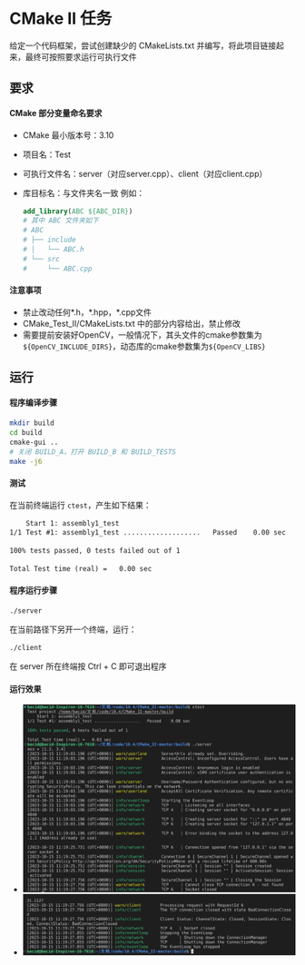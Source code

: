 # CMake II 任务

给定一个代码框架，尝试创建缺少的 CMakeLists.txt 并编写，将此项目链接起来，最终可按照要求运行可执行文件

## 要求

#### CMake 部分变量命名要求

+ CMake 最小版本号：3.10

+ 项目名：Test

+ 可执行文件名：server（对应server.cpp）、client（对应client.cpp）

+ 库目标名：与文件夹名一致		例如：

  ```cmake
  add_library(ABC ${ABC_DIR})
  # 其中 ABC 文件夹如下
  # ABC
  # ├── include
  # │   └── ABC.h
  # └── src
  #     └── ABC.cpp
  ```

#### 注意事项

+ 禁止改动任何\*.h，\*.hpp，\*.cpp文件
+ CMake_Test_II/CMakeLists.txt 中的部分内容给出，禁止修改
+ 需要提前安装好OpenCV，一般情况下，其头文件的cmake参数集为`${OpenCV_INCLUDE_DIRS}`，动态库的cmake参数集为`${OpenCV_LIBS}`



## 运行

#### 程序编译步骤

```bash
mkdir build
cd build
cmake-gui ..
# 关闭 BUILD_A，打开 BUILD_B 和 BUILD_TESTS
make -j6
```



#### 测试

在当前终端运行 `ctest`，产生如下结果：

        Start 1: assembly1_test
    1/1 Test #1: assembly1_test ...................   Passed    0.00 sec
    
    100% tests passed, 0 tests failed out of 1
    
    Total Test time (real) =   0.00 sec


#### 程序运行步骤

```bash
./server
```

在当前路径下另开一个终端，运行：

```bash
./client
```

在 server 所在终端按 Ctrl + C 即可退出程序

#### 运行效果

+ ![](https://github.com/b-Acid/24-vision-lwh/blob/main/Cmake%E4%BB%BB%E5%8A%A1/CMake_II-master/2.jpg?raw=true)
+ ![](https://github.com/b-Acid/24-vision-lwh/blob/main/Cmake%E4%BB%BB%E5%8A%A1/CMake_II-master/1.jpg?raw=true)
